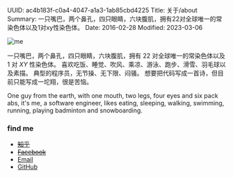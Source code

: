 UUID: ac4b183f-c0a4-4047-a1a3-1ab85cbd4225
Title: 关于/about
Summary: 一只嘴巴，两个鼻孔，四只眼睛，六块腹肌，拥有22对全球唯一的常染色体以及1对xy性染色体。
Date: 2016-02-28
Modified: 2023-03-06

![me]({static}/assets/images/500.png)

一只嘴巴，两个鼻孔，四只眼睛，六块腹肌，拥有 22 对全球唯一的常染色体以及 1 对 *XY* 性染色体。
喜欢吃饭、睡觉、吹风、乘凉、游泳、跑步、滑雪、羽毛球以及素描。
典型的程序员，无节操、无下限、闷骚。
想要把代码写成一首诗，但目前只能写成一坨翔，很是苦恼。 

One guy from the earth, with one mouth, two legs, four eyes and six pack abs, it's me, a software engineer, likes eating, sleeping, walking, swimming, running, playing badminton and snowboarding.

### find me ###
- ~~[知乎](https://www.zhihu.com/people/whiler "whiler @ Zhihu")~~
- ~~[Facebook](https://www.facebook.com/wenwu.lv.5 "Wenwu Lv @ Facebook")~~
- [Email](mailto:wenwu500@qq.com "mail to me")
- [GitHub](https://github.com/whiler "whiler @ GitHub")
